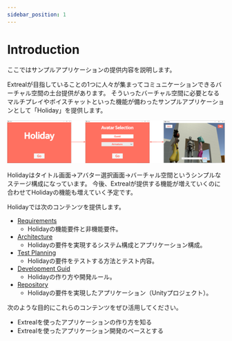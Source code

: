 ```yaml
---
sidebar_position: 1
---
```


# Introduction

ここではサンプルアプリケーションの提供内容を説明します。

Extrealが目指していることの1つに人々が集まってコミュニケーションできるバーチャル空間の土台提供があります。
そういったバーチャル空間に必要となるマルチプレイやボイスチャットといった機能が備わったサンプルアプリケーションとして「Holiday」を提供します。

![holiday](../img/holiday.png)

Holidayはタイトル画面→アバター選択画面→バーチャル空間というシンプルなステージ構成になっています。
今後、Extrealが提供する機能が増えていくのに合わせてHolidayの機能も増えていく予定です。

Holidayでは次のコンテンツを提供します。

- [Requirements](/sample-app/requirements)
  - Holidayの機能要件と非機能要件。
- [Architecture](/sample-app/architecture)
  - Holidayの要件を実現するシステム構成とアプリケーション構成。
- [Test Planning](/sample-app/test-planning)
  - Holidayの要件をテストする方法とテスト内容。
- [Development Guid](/sample-app/dev-guide)
  - Holidayの作り方や開発ルール。
- [Repository](https://github.com/extreal-dev/Extreal.SampleApp.Holiday)
  - Holidayの要件を実現したアプリケーション（Unityプロジェクト）。

次のような目的にこれらのコンテンツをぜひ活用してください。

- Extrealを使ったアプリケーションの作り方を知る
- Extrealを使ったアプリケーション開発のベースとする
